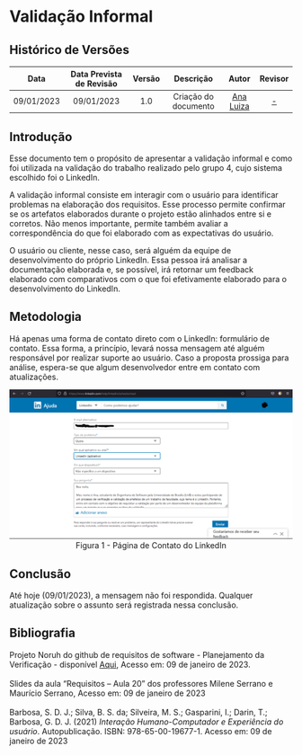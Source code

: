 # Validação Informal
## <a>Histórico de Versões</a>
|Data|Data Prevista de Revisão|Versão|Descrição|Autor|Revisor|
| :----------: |:-----------:| :------: | :-----------: | :---------: |:---------: |
|09/01/2023|09/01/2023|1.0|Criação do documento| [Ana Luiza](https://github.com/AnHoff) | [-](https://github.com/) |

## <a>Introdução</a>
Esse documento tem o propósito de apresentar a validação informal e como foi utilizada na validação do trabalho realizado pelo grupo 4, cujo sistema escolhido foi o LinkedIn.

A validação informal consiste em interagir com o usuário para identificar problemas na elaboração dos requisitos. Esse processo permite confirmar se os artefatos elaborados durante o projeto estão alinhados entre si e corretos. Não menos importante, permite também avaliar a correspondência do que foi elaborado com as expectativas do usuário.

O usuário ou cliente, nesse caso, será alguém da equipe de desenvolvimento do próprio LinkedIn. Essa pessoa irá analisar a documentação elaborada e, se possível, irá retornar um feedback elaborado com comparativos com o que foi efetivamente elaborado para o desenvolvimento do LinkedIn.

## <a>Metodologia</a>
Há apenas uma forma de contato direto com o LinkedIn: formulário de contato. Essa forma, a princípio, levará nossa mensagem até alguém responsável por realizar suporte ao usuário. Caso a proposta prossiga para análise, espera-se que algum desenvolvedor entre em contato com atualizações.

<center>

<img src="../../../../assets/linkedin/contatoLinkedin.png">
Figura 1 - Página de Contato do LinkedIn

</center>

## <a>Conclusão</a>
Até hoje (09/01/2023), a mensagem não foi respondida. Qualquer atualização sobre o assunto será registrada nessa conclusão.

## <a>Bibliografia</a>
Projeto Noruh do github de requisitos de software - Planejamento da Verificação - disponível [Aqui](https://requisitos-de-software.github.io/2022.1-Noruh/analise/verificacao/planejamento/), Acesso em: 09 de janeiro de 2023.<br><br> 
Slides da aula “Requisitos – Aula 20” dos professores Milene Serrano e Maurício Serrano, Acesso em: 09 de janeiro de 2023<br><br> 
Barbosa, S. D. J.; Silva, B. S. da; Silveira, M. S.; Gasparini, I.; Darin, T.; Barbosa, G. D. J. (2021) _Interação Humano-Computador e Experiência do usuário_. Autopublicação. ISBN: 978-65-00-19677-1. Acesso em: 09 de janeiro de 2023